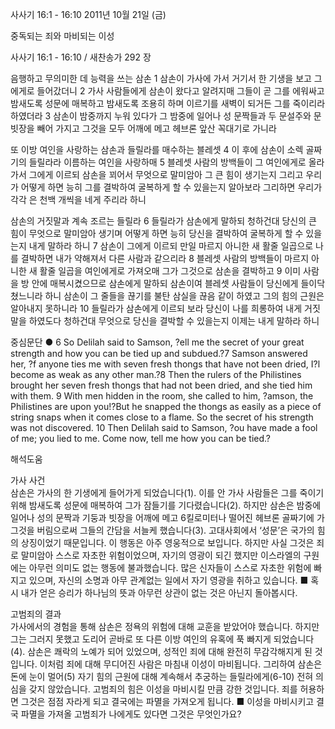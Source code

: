 사사기 16:1 - 16:10 
2011년 10월 21일 (금)

중독되는 죄와 마비되는 이성



사사기 16:1 - 16:10 / 새찬송가 292 장


음행하고 무의미한 데 능력을 쓰는 삼손
1 삼손이 가사에 가서 거기서 한 기생을 보고 그에게로 들어갔더니 2 가사 사람들에게 삼손이 왔다고 알려지매 그들이 곧 그를 에워싸고 밤새도록 성문에 매복하고 밤새도록 조용히 하며 이르기를 새벽이 되거든 그를 죽이리라 하였더라 3 삼손이 밤중까지 누워 있다가 그 밤중에 일어나 성 문짝들과 두 문설주와 문빗장을 빼어 가지고 그것을 모두 어깨에 메고 헤브론 앞산 꼭대기로 가니라

또 이방 여인을 사랑하는 삼손과 들릴라를 매수하는 블레셋
4 이 후에 삼손이 소렉 골짜기의 들릴라라 이름하는 여인을 사랑하매 5 블레셋 사람의 방백들이 그 여인에게로 올라가서 그에게 이르되 삼손을 꾀어서 무엇으로 말미암아 그 큰 힘이 생기는지 그리고 우리가 어떻게 하면 능히 그를 결박하여 굴복하게 할 수 있을는지 알아보라 그리하면 우리가 각각 은 천백 개씩을 네게 주리라 하니

삼손의 거짓말과 계속 조르는 들릴라
6 들릴라가 삼손에게 말하되 청하건대 당신의 큰 힘이 무엇으로 말미암아 생기며 어떻게 하면 능히 당신을 결박하여 굴복하게 할 수 있을는지 내게 말하라 하니 7 삼손이 그에게 이르되 만일 마르지 아니한 새 활줄 일곱으로 나를 결박하면 내가 약해져서 다른 사람과 같으리라 8 블레셋 사람의 방백들이 마르지 아니한 새 활줄 일곱을 여인에게로 가져오매 그가 그것으로 삼손을 결박하고 9 이미 사람을 방 안에 매복시켰으므로 삼손에게 말하되 삼손이여 블레셋 사람들이 당신에게 들이닥쳤느니라 하니 삼손이 그 줄들을 끊기를 불탄 삼실을 끊음 같이 하였고 그의 힘의 근원은 알아내지 못하니라 10 들릴라가 삼손에게 이르되 보라 당신이 나를 희롱하여 내게 거짓말을 하였도다 청하건대 무엇으로 당신을 결박할 수 있을는지 이제는 내게 말하라 하니

중심문단 ● 6 So Delilah said to Samson, ?ell me the secret of your great strength and how you can be tied up and subdued.?7 Samson answered her, ?f anyone ties me with seven fresh thongs that have not been dried, I?l become as weak as any other man.?8 Then the rulers of the Philistines brought her seven fresh thongs that had not been dried, and she tied him with them. 9 With men hidden in the room, she called to him, ?amson, the Philistines are upon you!?But he snapped the thongs as easily as a piece of string snaps when it comes close to a flame. So the secret of his strength was not discovered. 10 Then Delilah said to Samson, ?ou have made a fool of me; you lied to me. Come now, tell me how you can be tied.?

해석도움





가사 사건  
삼손은 가사의 한 기생에게 들어가게 되었습니다(1). 이를 안 가사 사람들은 그를 죽이기 위해 밤새도록 성문에 매복하여 그가 잠들기를 기다렸습니다(2). 하지만 삼손은 밤중에 일어나 성의 문짝과 기둥과 빗장을 어깨에 메고 6킬로미터나 떨어진 헤브론 골짜기에 가 그것을 버림으로써 그들의 간담을 서늘케 했습니다(3). 고대사회에서 ‘성문’은 국가의 힘의 상징이었기 때문입니다. 이 행동은 아주 영웅적으로 보입니다. 하지만 사실 그것은 죄로 말미암아 스스로 자초한 위험이었으며, 자기의 영광이 되긴 했지만 이스라엘의 구원에는 아무런 의미도 없는 행동에 불과했습니다. 많은 신자들이 스스로 자초한 위험에 빠지고 있으며, 자신의 소명과 아무 관계없는 일에서 자기 영광을 취하고 있습니다.
■ 혹시 내가 얻은 승리가 하나님의 뜻과 아무런 상관이 없는 것은 아닌지 돌아봅시다.

고범죄의 결과  
가사에서의 경험을 통해 삼손은 정욕의 위험에 대해 교훈을 받았어야 했습니다. 하지만 그는 그러지 못했고 도리어 곧바로 또 다른 이방 여인의 유혹에 푹 빠지게 되었습니다(4). 삼손은 쾌락의 노예가 되어 있었으며, 성적인 죄에 대해 완전히 무감각해지게 된 것입니다. 이처럼 죄에 대해 무디어진 사람은 마침내 이성이 마비됩니다. 그리하여 삼손은 돈에 눈이 멀어(5) 자기 힘의 근원에 대해 계속해서 추궁하는 들릴라에게(6-10) 전혀 의심을 갖지 않았습니다. 고범죄의 힘은 이성을 마비시킬 만큼 강한 것입니다. 죄를 허용하면 그것은 점점 자라게 되고 결국에는 파멸을 가져오게 됩니다.
■ 이성을 마비시키고 결국 파멸을 가져올 고범죄가 나에게도 있다면 그것은 무엇인가요?